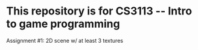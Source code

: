 # This repository is for CS3113 -- Intro to game programming

Assignment #1: 2D scene w/ at least 3 textures
